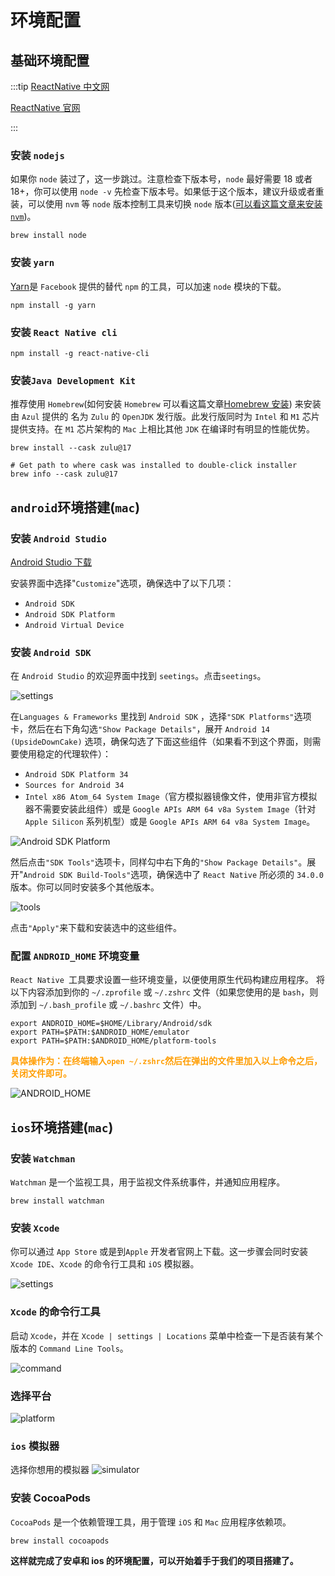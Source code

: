 # 环境配置

## 基础环境配置

:::tip
[ReactNative 中文网](https://reactnative.cn/)

[ReactNative 官网](https://reactnative.dev/)

:::

### 安装 `nodejs`

如果你 `node` 装过了，这一步跳过。注意检查下版本号，`node` 最好需要 18 或者 18+，你可以使用 `node -v` 先检查下版本号。如果低于这个版本，建议升级或者重装，可以使用 `nvm` 等 `node` 版本控制工具来切换 `node` 版本([可以看这篇文章来安装`nvm`](../../../../work/utility/nvm.md))。

```shell
brew install node
```

### 安装 `yarn`

[Yarn](https://yarnpkg.com/)是 `Facebook` 提供的替代 `npm` 的工具，可以加速 `node` 模块的下载。

```shell
npm install -g yarn
```

### 安装 `React Native cli`

```shell
npm install -g react-native-cli
```

### 安装`Java Development Kit`

推荐使用 `Homebrew`(如何安装 `Homebrew` 可以看这篇文章[Homebrew 安装](../../work/utility/nvm.md)) 来安装由 `Azul` 提供的 名为 `Zulu` 的 `OpenJDK` 发行版。此发行版同时为 `Intel` 和 `M1` 芯片提供支持。在 `M1` 芯片架构的 `Mac` 上相比其他 `JDK` 在编译时有明显的性能优势。

```shell
brew install --cask zulu@17

# Get path to where cask was installed to double-click installer
brew info --cask zulu@17
```

## `android`环境搭建(`mac`)

### 安装 `Android Studio`

[Android Studio 下载](https://developer.android.google.cn/studio?hl=zh-cn)

安装界面中选择"`Customize`"选项，确保选中了以下几项：

- `Android SDK`
- `Android SDK Platform`
- `Android Virtual Device`

### 安装 `Android SDK`

在 `Android Studio` 的欢迎界面中找到 `seetings`。点击`seetings`。

![settings](images/seettings.png)

在`Languages & Frameworks` 里找到 `Android SDK` ，选择`"SDK Platforms"`选项卡，然后在右下角勾选`"Show Package Details"`，展开 `Android 14 (UpsideDownCake)` 选项，确保勾选了下面这些组件（如果看不到这个界面，则需要使用稳定的代理软件）：

- `Android SDK Platform 34`
- `Sources for Android 34`
- `Intel x86 Atom_64 System Image`（官方模拟器镜像文件，使用非官方模拟器不需要安装此组件）或是 `Google APIs ARM 64 v8a System Image`（针对 `Apple Silicon` 系列机型）或是 `Google APIs ARM 64 v8a System Image`。

![Android SDK Platform](images/sdk.png)

然后点击`"SDK Tools"`选项卡，同样勾中右下角的`"Show Package Details"`。展开"`Android SDK Build-Tools"`选项，确保选中了 `React Native` 所必须的 `34.0.0` 版本。你可以同时安装多个其他版本。

![tools](images/tools.png)

点击`"Apply"`来下载和安装选中的这些组件。

### 配置 `ANDROID_HOME` 环境变量

`React Native `工具要求设置一些环境变量，以便使用原生代码构建应用程序。
将以下内容添加到你的 `~/.zprofile` 或 `~/.zshrc` 文件（如果您使用的是 `bash`，则添加到 `~/.bash_profile` 或 `~/.bashrc` 文件）中。

```shell
export ANDROID_HOME=$HOME/Library/Android/sdk
export PATH=$PATH:$ANDROID_HOME/emulator
export PATH=$PATH:$ANDROID_HOME/platform-tools
```

**<font color="FF9D00">具体操作为：在终端输入`open ~/.zshrc`然后在弹出的文件里加入以上命令之后，关闭文件即可。</font>**

![ANDROID_HOME](images/android_home.png)

## `ios`环境搭建(`mac`)

### 安装 `Watchman`

`Watchman` 是一个监视工具，用于监视文件系统事件，并通知应用程序。

```shell
brew install watchman
```

### 安装 `Xcode`

你可以通过 `App Store` 或是到`Apple` 开发者官网上下载。这一步骤会同时安装 `Xcode IDE`、`Xcode` 的命令行工具和 `iOS` 模拟器。

![settings](images/ios_settings.png)

### `Xcode` 的命令行工具

启动 `Xcode`，并在 `Xcode | settings | Locations` 菜单中检查一下是否装有某个版本的 `Command Line Tools`。

![command](images/command.png)

### 选择平台

![platform](images/platform.png)

### `ios` 模拟器

选择你想用的模拟器
![simulator](images/simulator.png)

### 安装 CocoaPods

`CocoaPods` 是一个依赖管理工具，用于管理 `iOS` 和 `Mac` 应用程序依赖项。

```shell
brew install cocoapods
```

**这样就完成了安卓和 ios 的环境配置，可以开始着手于我们的项目搭建了。**
